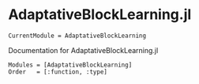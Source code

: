 # AdaptativeBlockLearning.jl

```@meta
CurrentModule = AdaptativeBlockLearning
```
Documentation for AdaptativeBlockLearning.jl

```@autodocs
Modules = [AdaptativeBlockLearning]
Order   = [:function, :type]
```

